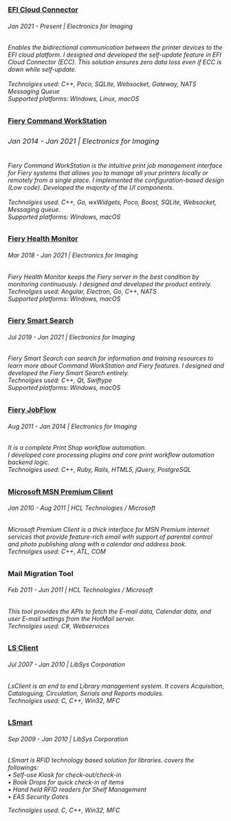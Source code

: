 

  
[<h3>EFI Cloud Connector</h3>](https://help.efi.com/EFIIQ/Help/en-us/GUID-13FA67CA-1CA0-418F-A8DB-67CB234B0046.html)
<h6><i>Jan 2021 - Present | Electronics for Imaging </i> </h6>
<h6>  
Enables the bidirectional communication between the printer devices to the EFI cloud platform.
I designed and developed the self-update feature in EFI Cloud Connector (ECC). This solution ensures zero data loss even if ECC is down while self-update.
<br><br>
Technolgies used: C++, Poco, SQLite, Websocket, Gateway, NATS Messaging Queue <br>
Supported platforms: Windows, Linux, macOS <br>
</h6>

[<h3>Fiery Command WorkStation<h3>](http://w3.efi.com/Fiery/Products/CWS5)
<h6><i>Jan 2014 - Jan 2021 | Electronics for Imaging </i></h6>
<h6>
  Fiery Command WorkStation is the intuitive print job management interface for Fiery systems that allows you to manage all your printers locally or remotely from a single place.
  I implemented the configuration-based design (Low code). Developed the majority of the UI components.
  <br><br>
  Technolgies used: C++, Go, wxWidgets, Poco, Boost, SQLite, Websocket, Messaging queue. <br>
  Supported platforms: Windows, macOS <br>
</h6>
  
[<h3>Fiery Health Monitor</h3>](https://learning.efi.com/elearning/fiery-health-monitor)
<h6><i>Mar 2018 - Jan 2021 | Electronics for Imaging </i></h6>
<h6>
  Fiery Health Monitor keeps the Fiery server in the best condition by monitoring continuously.
  I designed and developed the product entirely. <br>
  Technolgies used: Angular, Electron, Go, C++, NATS <br> 
  Supported platforms: Windows, macOS <br>
</h6>
  
[<h3>Fiery Smart Search</h3>](https://learning.efi.com/elearning/overview-of-fiery-smart-search-feature-in-fiery-command-workstation-64)
<h6><i>Jul 2019 - Jan 2021 | Electronics for Imaging </i></h6>
<h6>
  Fiery Smart Search can search for information and training resources to learn more about Command WorkStation and Fiery features.
  I designed and developed the Fiery Smart Search entirely. <br>
  Technolgies used: C++, Qt, Swiftype <br>
  Supported platforms: Windows, macOS <br>
</h6>
  
[<h3>Fiery JobFlow </h3>](http://w3.efi.com/Fiery/Products/Workflow-Suite/Fiery-JobFlow)
<h6><i>Aug 2011 - Jan 2014 | Electronics for Imaging </i></h6>
<h6>
 It is a complete Print Shop workflow automation. <br>
 I developed core processing plugins and core print workflow automation backend logic. <br>
 Technolgies used: C++, Ruby, Rails, HTML5, jQuery, PostgreSQL
</h6>
  
[<h3> Microsoft MSN Premium Client </h3>](https://membercenter.msn.com/download.aspx?lm=en-us)
  <h6><i> Jan 2010 - Aug 2011 | HCL Technologies / Microsoft </i></h6>
<h6>
  Microsoft Premium Client is a thick interface for MSN Premium internet services that provide feature-rich email with support of parental control and       photo publishing along with a calendar and address book. <br>
  Technolgies used: C++, ATL, COM
</h6>

<h3>Mail Migration Tool</h3>
<h6><i> Feb 2011 - Jun 2011  | HCL Technologies / Microsoft </i></h6>
<h6>
  This tool provides the APIs to fetch the E-mail data, Calendar data, and user E-mail settings from the HotMail server. <br>
  Technolgies used: C#, Webservices
</h6>
  
  
[<h3>LS Client</h3>](http://www.libsys.co.in/offerings-lsease.html)
<h6><i> Jul 2007 - Jan 2010 | LibSys Corporation </i><h6>
<h6>
LsClient is an end to end Library management system. It covers Acquisition, Cataloguing, Circulation, Serials and Reports modules. <br>
Technolgies used: C, C++, Win32, MFC
</h6>

[<h3>LSmart</h3>](http://www.libsys.co.in/offerings-lsmartsolutions.html)
<h6><i> Sep 2009 - Jan 2010 | LibSys Corporation </i></h6>
<h6>
LSmart is RFID technology based solution for libraries. covers the followings:  <br>
• Self-use Kiosk for check-out/check-in  <br>
• Book Drops for quick check-in of items  <br>
• Hand held RFID readers for Shelf Management  <br>
• EAS Security Gates  <br>

 Technolgies used: C, C++, Win32, MFC
</h6>

